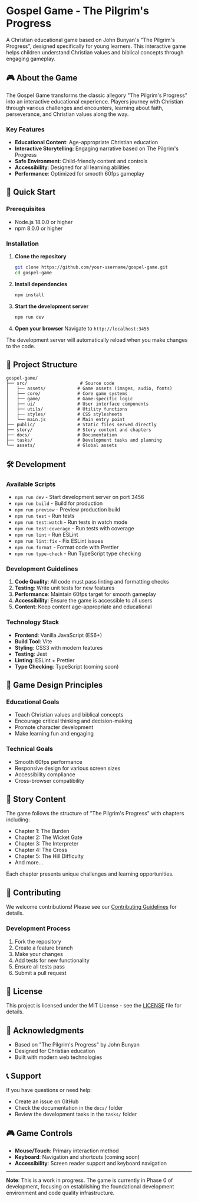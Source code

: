 # Gospel Game - The Pilgrim's Progress

A Christian educational game based on John Bunyan's "The Pilgrim's Progress", designed specifically for young learners. This interactive game helps children understand Christian values and biblical concepts through engaging gameplay.

## 🎮 About the Game

The Gospel Game transforms the classic allegory "The Pilgrim's Progress" into an interactive educational experience. Players journey with Christian through various challenges and encounters, learning about faith, perseverance, and Christian values along the way.

### Key Features

- **Educational Content**: Age-appropriate Christian education
- **Interactive Storytelling**: Engaging narrative based on The Pilgrim's Progress
- **Safe Environment**: Child-friendly content and controls
- **Accessibility**: Designed for all learning abilities
- **Performance**: Optimized for smooth 60fps gameplay

## 🚀 Quick Start

### Prerequisites

- Node.js 18.0.0 or higher
- npm 8.0.0 or higher

### Installation

1. **Clone the repository**

   ```bash
   git clone https://github.com/your-username/gospel-game.git
   cd gospel-game
   ```

2. **Install dependencies**

   ```bash
   npm install
   ```

3. **Start the development server**

   ```bash
   npm run dev
   ```

4. **Open your browser**
   Navigate to `http://localhost:3456`

The development server will automatically reload when you make changes to the code.

## 📁 Project Structure

```
gospel-game/
├── src/                    # Source code
│   ├── assets/            # Game assets (images, audio, fonts)
│   ├── core/              # Core game systems
│   ├── game/              # Game-specific logic
│   ├── ui/                # User interface components
│   ├── utils/             # Utility functions
│   ├── styles/            # CSS stylesheets
│   └── main.js            # Main entry point
├── public/                # Static files served directly
├── story/                 # Story content and chapters
├── docs/                  # Documentation
├── tasks/                 # Development tasks and planning
└── assets/                # Global assets
```

## 🛠️ Development

### Available Scripts

- `npm run dev` - Start development server on port 3456
- `npm run build` - Build for production
- `npm run preview` - Preview production build
- `npm run test` - Run tests
- `npm run test:watch` - Run tests in watch mode
- `npm run test:coverage` - Run tests with coverage
- `npm run lint` - Run ESLint
- `npm run lint:fix` - Fix ESLint issues
- `npm run format` - Format code with Prettier
- `npm run type-check` - Run TypeScript type checking

### Development Guidelines

1. **Code Quality**: All code must pass linting and formatting checks
2. **Testing**: Write unit tests for new features
3. **Performance**: Maintain 60fps target for smooth gameplay
4. **Accessibility**: Ensure the game is accessible to all users
5. **Content**: Keep content age-appropriate and educational

### Technology Stack

- **Frontend**: Vanilla JavaScript (ES6+)
- **Build Tool**: Vite
- **Styling**: CSS3 with modern features
- **Testing**: Jest
- **Linting**: ESLint + Prettier
- **Type Checking**: TypeScript (coming soon)

## 🎯 Game Design Principles

### Educational Goals

- Teach Christian values and biblical concepts
- Encourage critical thinking and decision-making
- Promote character development
- Make learning fun and engaging

### Technical Goals

- Smooth 60fps performance
- Responsive design for various screen sizes
- Accessibility compliance
- Cross-browser compatibility

## 📖 Story Content

The game follows the structure of "The Pilgrim's Progress" with chapters including:

- Chapter 1: The Burden
- Chapter 2: The Wicket Gate
- Chapter 3: The Interpreter
- Chapter 4: The Cross
- Chapter 5: The Hill Difficulty
- And more...

Each chapter presents unique challenges and learning opportunities.

## 🤝 Contributing

We welcome contributions! Please see our [Contributing Guidelines](CONTRIBUTING.md) for details.

### Development Process

1. Fork the repository
2. Create a feature branch
3. Make your changes
4. Add tests for new functionality
5. Ensure all tests pass
6. Submit a pull request

## 📄 License

This project is licensed under the MIT License - see the [LICENSE](LICENSE) file for details.

## 🙏 Acknowledgments

- Based on "The Pilgrim's Progress" by John Bunyan
- Designed for Christian education
- Built with modern web technologies

## 📞 Support

If you have questions or need help:

- Create an issue on GitHub
- Check the documentation in the `docs/` folder
- Review the development tasks in the `tasks/` folder

## 🎮 Game Controls

- **Mouse/Touch**: Primary interaction method
- **Keyboard**: Navigation and shortcuts (coming soon)
- **Accessibility**: Screen reader support and keyboard navigation

---

**Note**: This is a work in progress. The game is currently in Phase 0 of development, focusing on establishing the foundational development environment and code quality infrastructure.
